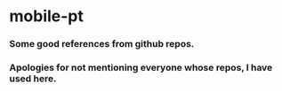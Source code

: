 # mobile-pt

### Some good references from github repos.


### Apologies for not mentioning everyone whose repos, I have used here.
